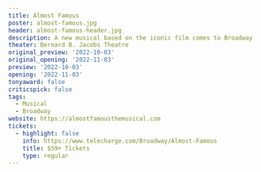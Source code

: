 ```yaml
---
title: Almost Famous
poster: almost-famous.jpg
header: almost-famous-header.jpg
description: A new musical based on the iconic film comes to Broadway
theater: Bernard B. Jacobs Theatre
original_preview: '2022-10-03'
original_opening: '2022-11-03'
preview: '2022-10-03'
opening: '2022-11-03'
tonyaward: false
criticspick: false
tags: 
  - Musical
  - Broadway
website: https://almostfamousthemusical.com
tickets:
  - highlight: false
    info: https://www.telecharge.com/Broadway/Almost-Famous
    title: $59+ Tickets
    type: regular
---
```

